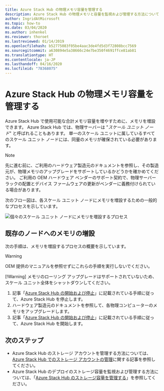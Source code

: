 ```yaml
---
title: Azure Stack Hub の物理メモリ容量を管理する
description: Azure Stack Hub の物理メモリと容量を監視および管理する方法について説明します。
author: IngridAtMicrosoft
ms.topic: how-to
ms.date: 03/04/2020
ms.author: inhenkel
ms.reviewer: thoroet
ms.lastreviewed: 01/14/2019
ms.openlocfilehash: b52775083f05be4aac3de4fd5d3f72808bcc7569
ms.sourcegitcommit: a630894e5a38666c24e7be350f4691ffce81ab81
ms.translationtype: HT
ms.contentlocale: ja-JP
ms.lasthandoff: 04/16/2020
ms.locfileid: "78368075"
---
```

# <a name="manage-physical-memory-capacity-in-azure-stack-hub"></a>Azure Stack Hub の物理メモリ容量を管理する

Azure Stack Hub で使用可能な合計メモリ容量を増やすために、メモリを増設できます。 Azure Stack Hub では、物理サーバーは "*スケール ユニット ノード*" と呼ばれることもあります。 単一のスケール ユニットに属しているすべてのスケール ユニット ノードには、同量のメモリが確保されている必要があります。

> [!note]  
> 先に進む前に、ご利用のハードウェア製造元のドキュメントを参照し、その製造元が、物理メモリのアップグレードをサポートしているかどうかを確かめてください。 ご利用の OEM ハードウェア ベンダーのサポート契約で、物理サーバー ラックの配置とデバイス ファームウェアの更新がベンダーに義務付けられている場合があります。

次のフロー図は、各スケール ユニット ノードにメモリを増設するための一般的なプロセスを示しています。

![個々のスケール ユニット ノードにメモリを増設するプロセス](media/azure-stack-manage-storage-physical-capacity/process-to-add-memory-to-scale-unit.png)

## <a name="add-memory-to-an-existing-node"></a>既存のノードへのメモリの増設
次の手順は、メモリを増設するプロセスの概要を示しています。

> [!Warning]
> OEM 提供のマニュアルを参照せずにこれらの手順を実行しないでください。
> 
> [!Warning]
> メモリのローリング アップグレードはサポートされていないため、スケール ユニット全体をシャットダウンしてください。

1. 記事「[Azure Stack Hub の開始および停止](azure-stack-start-and-stop.md)」に記載されている手順に従って、Azure Stack Hub を停止します。
2. ハードウェア製造元のドキュメントを参照して、各物理コンピューターのメモリをアップグレードします。
3. 記事「[Azure Stack Hub の開始および停止](azure-stack-start-and-stop.md)」に記載されている手順に従って、Azure Stack Hub を開始します。

## <a name="next-steps"></a>次のステップ

 - Azure Stack Hub のストレージ アカウントを管理する方法については、[Azure Stack Hub でのストレージ アカウントの管理](azure-stack-manage-storage-accounts.md)に関する記事を参照してください。
 - Azure Stack Hub のデプロイのストレージ容量を監視および管理する方法については、「[Azure Stack Hub のストレージ容量を管理する](azure-stack-manage-storage-shares.md)」を参照してください。
